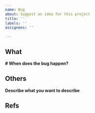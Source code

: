 ```yaml
---
name: Bug
about: Suggest an idea for this project
title: ''
labels: ''
assignees: ''

---
```


## What
**# When does the bug happen?**



## Others
**Describe what you want to describe**



## Refs

